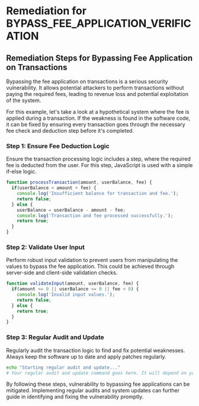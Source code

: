 # Remediation for BYPASS_FEE_APPLICATION_VERIFICATION

## Remediation Steps for Bypassing Fee Application on Transactions

Bypassing the fee application on transactions is a serious security vulnerability. It allows potential attackers to perform transactions without paying the required fees, leading to revenue loss and potential exploitation of the system. 

For this example, let's take a look at a hypothetical system where the fee is applied during a transaction. If the weakness is found in the software code, it can be fixed by ensuring every transaction goes through the necessary fee check and deduction step before it's completed.

### Step 1: Ensure Fee Deduction Logic 

Ensure the transaction processing logic includes a step, where the required fee is deducted from the user. For this step, JavaScript is used with a simple if-else logic.

```javascript
function processTransaction(amount, userBalance, fee) {
  if(userBalance < amount + fee) {
    console.log('Insufficient balance for transaction and fee.');
    return false;
  } else {
    userBalance = userBalance - amount - fee;
    console.log('Transaction and fee processed successfully.');
    return true;
  }
}
```
### Step 2: Validate User Input 

Perform robust input validation to prevent users from manipulating the values to bypass the fee application. This could be achieved through server-side and client-side validation checks.

```javascript
function validateInput(amount, userBalance, fee) {
  if(amount <= 0 || userBalance <= 0 || fee < 0) {
    console.log('Invalid input values.');
    return false;
  } else {
    return true;
  }
}
```
### Step 3: Regular Audit and Update

Regularly audit the transaction logic to find and fix potential weaknesses. Always keep the software up to date and apply patches regularly.

```bash
echo "Starting regular audit and update..."
# Your regular audit and update command goes here. It will depend on your system and software. 
```
By following these steps, vulnerability to bypassing fee applications can be mitigated. Implementing regular audits and system updates can further guide in identifying and fixing the vulnerability promptly.